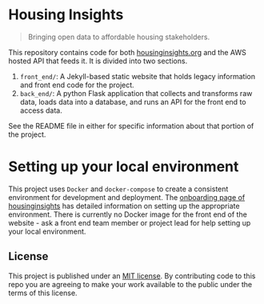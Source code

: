 # Housing Insights
> Bringing open data to affordable housing stakeholders. 

This repository contains code for both [housinginsights.org](http://housinginsights.org) and the AWS hosted API that feeds it. It is divided into two sections.

1. `front_end/`: A Jekyll-based static website that holds legacy information and front end code for the project.
2. `back_end/`: A python Flask application that collects and transforms raw data, loads data into a database, and runs an API for the front end to access data.

See the README file in either for specific information about that portion of the project. 

# Setting up your local environment
This project uses `Docker` and `docker-compose` to create a consistent environment for development and deployment.
The [onboarding page of housinginsights](http://housinginsights.org/resources/onboarding) has detailed information on setting up the appropriate environment.
There is currently no Docker image for the front end of the website - ask a front end team member or project lead for help setting up your local environment. 

## License
This project is published under an [MIT license](https://github.com/codefordc/housing-insights/blob/master/LICENSE.txt).
By contributing code to this repo you are agreeing to make your work available to the public under the terms of this license.
